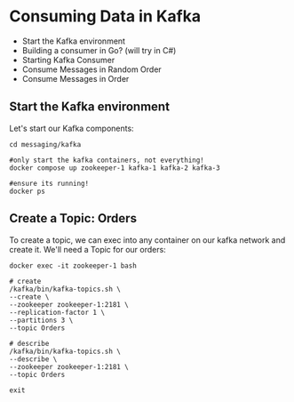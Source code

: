 # Consuming Data in Kafka

-   Start the Kafka environment
-   Building a consumer in Go? (will try in C#)
-   Starting Kafka Consumer
-   Consume Messages in Random Order
-   Consume Messages in Order

## Start the Kafka environment

Let's start our Kafka components:

```
cd messaging/kafka

#only start the kafka containers, not everything!
docker compose up zookeeper-1 kafka-1 kafka-2 kafka-3

#ensure its running!
docker ps
```

## Create a Topic: Orders

To create a topic, we can exec into any container on our kafka network and create it.
We'll need a Topic for our orders:

```
docker exec -it zookeeper-1 bash

# create
/kafka/bin/kafka-topics.sh \
--create \
--zookeeper zookeeper-1:2181 \
--replication-factor 1 \
--partitions 3 \
--topic Orders

# describe
/kafka/bin/kafka-topics.sh \
--describe \
--zookeeper zookeeper-1:2181 \
--topic Orders

exit
```
